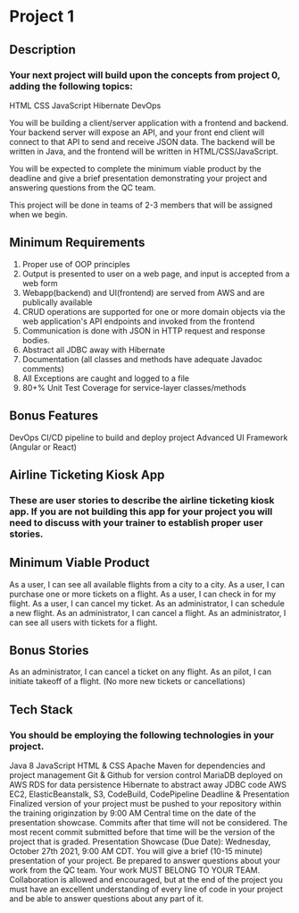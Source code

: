 # Project 1
## Description
### Your next project will build upon the concepts from project 0, adding the following topics:

  HTML
  CSS
  JavaScript
  Hibernate
  DevOps

You will be building a client/server application with a frontend and backend. Your backend server will expose an API, and your front end client will connect to that API to send and receive JSON data. The backend will be written in Java, and the frontend will be written in HTML/CSS/JavaScript.

You will be expected to complete the minimum viable product by the deadline and give a brief presentation demonstrating your project and answering questions from the QC team.

This project will be done in teams of 2-3 members that will be assigned when we begin.

## Minimum Requirements
  1. Proper use of OOP principles
  2. Output is presented to user on a web page, and input is accepted from a web form
  3. Webapp(backend) and UI(frontend) are served from AWS and are publically available
  4. CRUD operations are supported for one or more domain objects via the web application's API endpoints and invoked from the frontend
  5. Communication is done with JSON in HTTP request and response bodies.
  6. Abstract all JDBC away with Hibernate
  7. Documentation (all classes and methods have adequate Javadoc comments)
  8. All Exceptions are caught and logged to a file
  9. 80+% Unit Test Coverage for service-layer classes/methods
## Bonus Features
  DevOps CI/CD pipeline to build and deploy project
  Advanced UI Framework (Angular or React)
## Airline Ticketing Kiosk App
### These are user stories to describe the airline ticketing kiosk app. If you are not building this app for your project you will need to discuss with your trainer to establish proper user stories.

## Minimum Viable Product
  As a user, I can see all available flights from a city to a city.
  As a user, I can purchase one or more tickets on a flight.
  As a user, I can check in for my flight.
  As a user, I can cancel my ticket.
  As an administrator, I can schedule a new flight.
  As an administrator, I can cancel a flight.
  As an administrator, I can see all users with tickets for a flight.
## Bonus Stories
  As an administrator, I can cancel a ticket on any flight.
  As an pilot, I can initiate takeoff of a flight. (No more new tickets or cancellations)
## Tech Stack
### You should be employing the following technologies in your project.

Java 8
JavaScript
HTML & CSS
Apache Maven for dependencies and project management
Git & Github for version control
MariaDB deployed on AWS RDS for data persistence
Hibernate to abstract away JDBC code
AWS EC2, ElasticBeanstalk, S3, CodeBuild, CodePipeline
Deadline & Presentation
Finalized version of your project must be pushed to your repository within the training originzation by 9:00 AM Central time on the date of the presentation showcase. Commits after that time will not be considered. The most recent commit submitted before that time will be the version of the project that is graded.
Presentation Showcase (Due Date): Wednesday, October 27th 2021, 9:00 AM CDT.
You will give a brief (10-15 minute) presentation of your project. Be prepared to answer questions about your work from the QC team.
Your work MUST BELONG TO YOUR TEAM. Collaboration is allowed and encouraged, but at the end of the project you must have an excellent understanding of every line of code in your project and be able to answer questions about any part of it.

